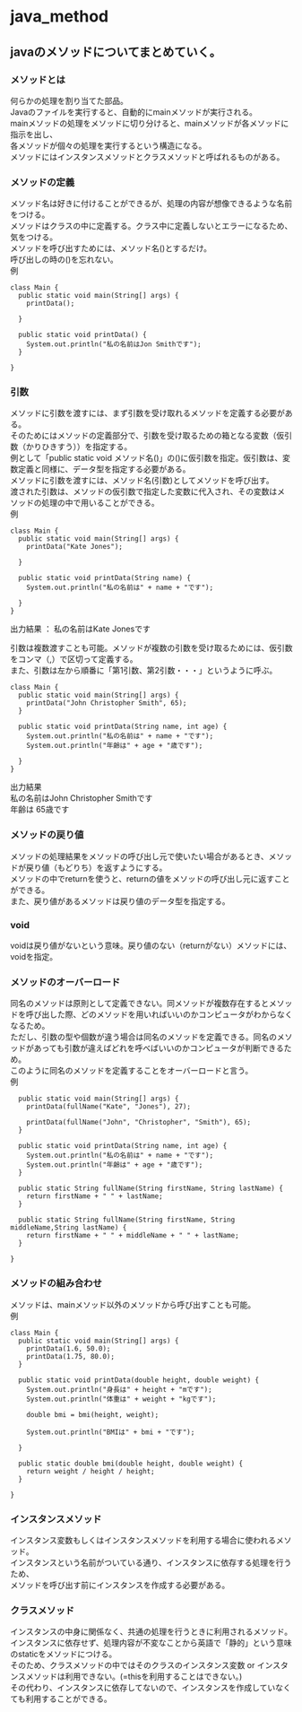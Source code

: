 # java_method
## javaのメソッドについてまとめていく。
### メソッドとは
何らかの処理を割り当てた部品。  
Javaのファイルを実行すると、自動的にmainメソッドが実行される。  
mainメソッドの処理をメソッドに切り分けると、mainメソッドが各メソッドに指示を出し、  
各メソッドが個々の処理を実行するという構造になる。  
メソッドにはインスタンスメソッドとクラスメソッドと呼ばれるものがある。  

### メソッドの定義
メソッド名は好きに付けることができるが、処理の内容が想像できるような名前をつける。  
メソッドはクラスの中に定義する。クラス中に定義しないとエラーになるため、気をつける。  
メソッドを呼び出すためには、メソッド名()とするだけ。  
呼び出しの時の()を忘れない。  
例  
```
class Main {
  public static void main(String[] args) {
    printData();
    
  }
  
  public static void printData() {
    System.out.println("私の名前はJon Smithです");
  }
  
}
```
  
### 引数
メソッドに引数を渡すには、まず引数を受け取れるメソッドを定義する必要がある。  
そのためにはメソッドの定義部分で、引数を受け取るための箱となる変数（仮引数（かりひきすう））を指定する。  
例として「public static void メソッド名()」の()に仮引数を指定。仮引数は、変数定義と同様に、データ型を指定する必要がある。  
メソッドに引数を渡すには、メソッド名(引数)としてメソッドを呼び出す。  
渡された引数は、メソッドの仮引数で指定した変数に代入され、その変数はメソッドの処理の中で用いることができる。  
例  
```
class Main {
  public static void main(String[] args) {
    printData("Kate Jones");
    
  }

  public static void printData(String name) {
    System.out.println("私の名前は" + name + "です");
    
  }
}
```
出力結果 ： 私の名前はKate Jonesです  

引数は複数渡すことも可能。メソッドが複数の引数を受け取るためには、仮引数をコンマ（,）で区切って定義する。  
また、引数は左から順番に「第1引数、第2引数・・・」というように呼ぶ。
```
class Main {
  public static void main(String[] args) {
    printData("John Christopher Smith", 65);
  }

  public static void printData(String name, int age) {
    System.out.println("私の名前は" + name + "です");
    System.out.println("年齢は" + age + "歳です");
    
  }
}
```
出力結果  
私の名前はJohn Christopher Smithです  
年齢は 65歳です

### メソッドの戻り値  
メソッドの処理結果をメソッドの呼び出し元で使いたい場合があるとき、メソッドが戻り値（もどりち）を返すようにする。  
メソッドの中でreturnを使うと、returnの値をメソッドの呼び出し元に返すことができる。  
また、戻り値があるメソッドは戻り値のデータ型を指定する。 

### void  
voidは戻り値がないという意味。戻り値のない（returnがない）メソッドには、voidを指定。

### メソッドのオーバーロード
同名のメソッドは原則として定義できない。同メソッドが複数存在するとメソッドを呼び出した際、どのメソッドを用いればいいのかコンピュータがわからなくなるため。  
ただし、引数の型や個数が違う場合は同名のメソッドを定義できる。同名のメソッドがあっても引数が違えばどれを呼べばいいのかコンピュータが判断できるため。  
このように同名のメソッドを定義することをオーバーロードと言う。  
例  
```
  public static void main(String[] args) {
    printData(fullName("Kate", "Jones"), 27);
    
    printData(fullName("John", "Christopher", "Smith"), 65);
  }

  public static void printData(String name, int age) {
    System.out.println("私の名前は" + name + "です");
    System.out.println("年齢は" + age + "歳です");
  }

  public static String fullName(String firstName, String lastName) {
    return firstName + " " + lastName;
  }
  
  public static String fullName(String firstName, String middleName,String lastName) {
    return firstName + " " + middleName + " " + lastName;
  }
  
}
```

### メソッドの組み合わせ  
メソッドは、mainメソッド以外のメソッドから呼び出すことも可能。  
例  
```
class Main {
  public static void main(String[] args) {
    printData(1.6, 50.0);
    printData(1.75, 80.0);
  }

  public static void printData(double height, double weight) {
    System.out.println("身長は" + height + "mです");
    System.out.println("体重は" + weight + "kgです");
    
    double bmi = bmi(height, weight);
    
    System.out.println("BMIは" + bmi + "です");
    
  }
  
  public static double bmi(double height, double weight) {
    return weight / height / height;
  }
  
}
```
  
### インスタンスメソッド
インスタンス変数もしくはインスタンスメソッドを利用する場合に使われるメソッド。  
インスタンスという名前がついている通り、インスタンスに依存する処理を行うため、  
メソッドを呼び出す前にインスタンスを作成する必要がある。  
  
### クラスメソッド
インスタンスの中身に関係なく、共通の処理を行うときに利用されるメソッド。  
インスタンスに依存せず、処理内容が不変なことから英語で「静的」という意味のstaticをメソッドにつける。  
そのため、クラスメソッドの中ではそのクラスのインスタンス変数 or インスタンスメソッドは利用できない。(=thisを利用することはできない。)  
その代わり、インスタンスに依存してないので、インスタンスを作成していなくても利用することができる。  
